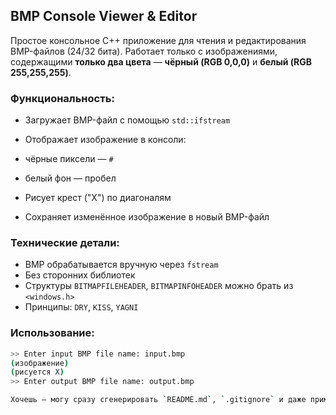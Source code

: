 ## BMP Console Viewer & Editor

Простое консольное C++ приложение для чтения и редактирования BMP-файлов (24/32 бита).
Работает только с изображениями, содержащими **только два цвета** — **чёрный (RGB 0,0,0)** и **белый (RGB 255,255,255)**.

###  Функциональность:

*  Загружает BMP-файл с помощью `std::ifstream`
*  Отображает изображение в консоли:

  * чёрные пиксели — `#`
  * белый фон — пробел
*  Рисует крест ("X") по диагоналям
*  Сохраняет изменённое изображение в новый BMP-файл

###  Технические детали:

* BMP обрабатывается вручную через `fstream`
* Без сторонних библиотек
* Структуры `BITMAPFILEHEADER`, `BITMAPINFOHEADER` можно брать из `<windows.h>`
* Принципы: `DRY`, `KISS`, `YAGNI`

###  Использование:

```bash
>> Enter input BMP file name: input.bmp
(изображение)
(рисуется X)
>> Enter output BMP file name: output.bmp

Хочешь — могу сразу сгенерировать `README.md`, `.gitignore` и даже пример BMP.
